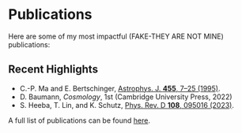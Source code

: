 # Publications

Here are some of my most impactful (FAKE-THEY ARE NOT MINE) publications:

## Recent Highlights
 - C.-P. Ma and E. Bertschinger, [Astrophys. J. **455**, 7–25 (1995)](https://ui.adsabs.harvard.edu/abs/1995ApJ...455....7M/abstract).
 - D. Baumann, *Cosmology*, 1st (Cambridge University Press, 2022)
 - S. Heeba, T. Lin, and K. Schutz, [Phys. Rev. D **108**, 095016 (2023)](https://journals.aps.org/prd/abstract/10.1103/PhysRevD.108.095016).

A full list of publications can be found [here](./all_publications.md).